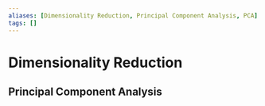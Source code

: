 ```yaml
---
aliases: [Dimensionality Reduction, Principal Component Analysis, PCA]
tags: []
---
```


# Dimensionality Reduction

## Principal Component Analysis